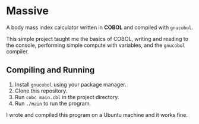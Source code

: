 # Massive

A body mass index calculator written in **COBOL** and compiled with `gnucobol`.

This simple project taught me the basics of COBOL, writing and reading to the console, performing simple compute with variables, and the `gnucobol` compiler.

## Compiling and Running

1. Install `gnucobol` using your package manager.
2. Clone this repository.
3. Run `cobc main.cbl` in the project directory.
4. Run `./main` to run the program.

I wrote and compiled this program on a Ubuntu machine and it works fine.

